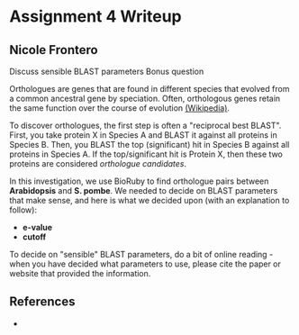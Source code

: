 # Assignment 4 Writeup
## Nicole Frontero

Discuss sensible BLAST parameters
Bonus question

Orthologues are genes that are found in different species that evolved from a common ancestral gene by speciation.  Often, orthologous genes retain the same function over the course of evolution [(Wikipedia)](https://en.wikipedia.org/wiki/Orthology).

To discover orthologues, the first step is often a "reciprocal best BLAST".  First, you take protein X in Species A and BLAST it against all proteins in Species B.  Then, you BLAST the top (significant) hit in Species B against all proteins in Species A.  If the top/significant hit is Protein X, then these two proteins are considered *orthologue candidates*.  

In this investigation, we use BioRuby to find orthologue pairs between **Arabidopsis** and **S. pombe**.  We needed to decide on BLAST parameters that make sense, and here is what we decided upon (with an explanation to follow): 
- **e-value**
- **cutoff**


To decide on "sensible" BLAST parameters, do a bit of online reading - when you have decided what parameters to use, please cite the paper or website that provided the information.


## References

- 
